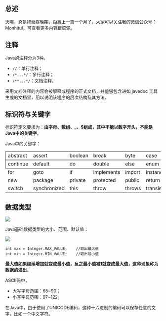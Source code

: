 ## 总述
天哪，真是拖延症晚期，距离上一篇一个月了，大家可以关注我的微信公众号：Monhitul，可查看更多内容跟资源。

## 注释
Java的注释分为3种。

* ``//``：单行注释；
* ``/*...*/``：多行注释；
* ``/**...*/``：文档注释。

采用文档注释的内容会被解释成程序的正式文档，并能够包含进如 javadoc 工具生成的文档里，用以说明该程序的层次结构及其方法。

## 标识符与关键字
标识符定义要求为：**由字母、数组、_、$组成，其中不能以数字开头，不能是Java中的关键字**。

Java中的关键字：
<table>
	<tbody>
		<tr style="border: 1px solid #000">
			<td>abstract</td>
			<td>assert</td>
			<td>boolean</td>
			<td>break</td>
			<td>byte</td>
			<td>case</td>
			<td>catch</td>
			<td>char</td>
			<td>class</td>
			<td>const</td>
		</tr>
		<tr style="border: 1px solid #000">
			<td>continue</td>
			<td>default</td>
			<td>do</td>
			<td>double</td>
			<td>else</td>
			<td>enum</td>
			<td>extends</td>
			<td>final</td>
			<td>finally</td>
			<td>float</td>
		</tr>
		<tr>
			<td>for</td>
			<td>goto</td>
			<td>if</td>
			<td>implements</td>
			<td>import</td>
			<td>instanceof</td>
			<td>int</td>
			<td>interface</td>
			<td>long</td>
			<td>native</td>
		</tr>
		<tr>
			<td>new</td>
			<td>package</td>
			<td>private</td>
			<td>protected</td>
			<td>public</td>
			<td>return</td>
			<td>strictfp</td>
			<td>short</td>
			<td>static</td>
			<td>super</td>
		</tr>
		<tr>
			<td>switch</td>
			<td>synchronized</td>
			<td>this</td>
			<td>throw</td>
			<td>throws</td>
			<td>transient</td>
			<td>try</td>
			<td>void</td>
			<td>volatile</td>
			<td>while</td>
		</tr>
	</tbody>
</table>

## 数据类型

<img src="shujuleixing">

Java基础数据类型的大小、范围、默认值：

<img src="基本数据类型">

```
int max = Integer.MAX_VALUE;	//取出最大值
int min = Integer.MIN_VALUE;	//取出最小值
```

**最大值如果继续增加就变成最小值，反之最小值减1就变成最大值，这种现象称为数据的溢出**。

ASCII码中，
* 大写字母范围：65~90；
* 小写字母范围：97~122。

在Java中，由于使用了UNICODE编码，这种十六进制的编码可以保存任意的文字，比如一个中文字符。